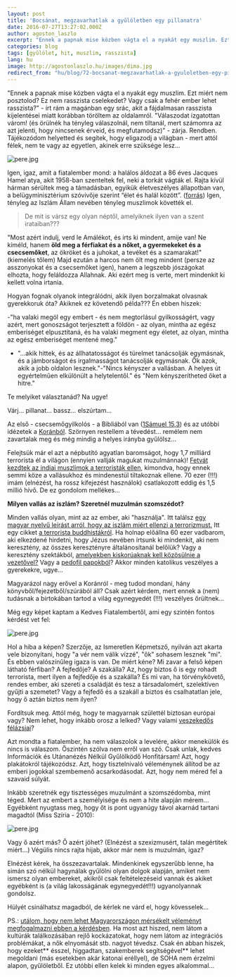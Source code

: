 ```yaml
---
layout: post
title: 'Bocsánat, megzavarhatlak a gyűlöletben egy pillanatra'
date: 2016-07-27T13:27:02.000Z
author: agoston_laszlo
excerpt: "Ennek a papnak mise közben vágta el a nyakát egy muszlim. Ezt miért nem posztolod? Ez nem rasszista cselekedet? Vagy csak a fehér ember lehet rasszista?"
categories: blog
tags: [gyűlölet, hit, muszlim, rasszista]
lang: hu
image: http://agostonlaszlo.hu/images/dima.jpg
redirect_from: "hu/blog/72-bocsanat-megzavarhatlak-a-gyuloletben-egy-pillanatra"
---
```

"Ennek a papnak mise közben vágta el a nyakát egy muszlim. Ezt miért nem posztolod? Ez nem rasszista cselekedet? Vagy csak a fehér ember lehet rasszista?" - írt rám a magánban egy srác, akit a fájdalmasan rasszista kijelentései miatt korábban töröltem az oldalamról. "Válaszodat izgatottan várom! (és örülnék ha tényleg válaszolnál, nem tiltanál, mert számomra az azt jelenti, hogy nincsenek érveid, és megfutamodsz)" - zárja. Rendben. Tájékozódom helyetted és segítek, hogy eligazodj a világban - mert attól félek, nem te vagy az egyetlen, akinek erre szüksége lesz...

![pere.jpg]({{site.baseurl}}/images/pere.jpg)

Igen, igaz, amit a fiatalember mond: a halálos áldozat a 86 éves Jacques Hamel atya, akit 1958-ban szenteltek fel, neki a torkát vágták el. Rajta kívül hárman sérültek meg a támadásban, egyikük életveszélyes állapotban van, a belügyminisztérium szóvivője szerint “élet és halál között”. (<a href="http://24.hu/kulfold/2016/07/26/keses-tamadok-raboltak-el-ket-papot-franciaorszagban/" target="_blank">forrás</a>) Igen, tényleg az Iszlám Állam nevében tényleg muszlimok követték el.

> De mit is vársz egy olyan néptől, amelyiknek ilyen van a szent irataiban???

"Most azért indulj, verd le Amálékot, és irts ki mindent, amije van! Ne kíméld, hanem **öld meg a férfiakat és a nőket, a gyermekeket és a csecsemőket**, az ökröket és a juhokat, a tevéket és a szamarakat!" (kiemelés tőlem) Majd ezután a harcos nem ölt meg mindent (persze az asszonyokat és a csecsemőket igen), hanem a legszebb jószágokat elhozta, hogy feláldozza Allahnak. Aki ezért meg is verte, mert mindenkit ki kellett volna irtania.

Hogyan fognak olyanok integrálódni, akik ilyen borzalmakat olvasnak gyerekkoruk óta? Akiknek ez követendő példa???
Én ebben hiszek:

-"ha valaki megöl egy embert - és nem megtorlásul gyilkosságért, vagy azért, mert gonoszságot terjesztett a földön - az olyan, mintha az egész emberiséget elpusztítaná, és ha valaki megment egy életet, az olyan, mintha az egész emberiséget mentené meg."
- "...akik hittek, és az állhatatosságot és türelmet tanácsolják egymásnak, és a jámborságot és irgalmasságot tanácsolják egymásnak. Ők azok, akik a jobb oldalon lesznek."-"Nincs kényszer a vallásban. A helyes út egyértelműen elkülönült a helytelentől." és "Nem kényszerítheted őket a hitre."

Te melyiket választanád? Na ugye!

Várj... pillanat... bassz... elszúrtam...

Az első - csecsemőgyilkolós - a Bibliából van ([1Sámuel 15,3](http://szentiras.hu/UF/1S%C3%A1m15)) és az utóbbi idézetek a [Koránból](http://magyariszlam.hu/mikmagyar/news.php?readmore=160). Szörnyen restellem a tévedést... remélem nem zavartalak meg és még mindig a helyes irányba gyűlölsz...

Felejtsük már el azt a népbutító agyatlan baromságot, hogy 1,7 milliárd terrorista él a világon (ennyien vallják magukat muzulmánnak)! [Fetvát kezdtek az indiai muszlimok a terroristák ellen](http://www.independent.co.uk/news/world/asia/70000-indian-muslim-clerics-issue-fatwa-against-isis-the-taliban-al-qaida-and-other-terror-groups-a6768191.html?cmpid=facebook-post), kimondva, hogy ennek semmi köze a vallásukhoz és mindenestül tiltakoznak ellene. 70 ezer (!!!) imám (elnézést, ha rossz kifejezést használok) csatlakozott eddig és 1,5 millió hívő. De ez gondolom mellékes...


**Milyen vallás az iszlám? Szeretnél muzulmán szomszédot?**

Minden vallás olyan, mint az az ember, aki "használja". Itt találsz [egy magyar nyelvű leírást arról, hogy az iszlám miért ellenzi a terrorizmust.](http://magyariszlam.hu/mikmagyar/news.php?readmore=160) Itt egy cikket [a terrorista buddhistákról](http://world.time.com/2013/06/20/extremist-buddhist-monks-fight-oppression-with-violence/). Ha holnap előállna 60 ezer vadbarom, aki elkezdené hirdetni, hogy Jézus nevében írtsunk ki mindenkit, aki nem keresztény, az összes keresztényre általánosítanál belőlük? Vagy a keresztény szektákból, [amelyekben kiskorúaknak kell közösülnie a vezetővel?](http://ujszo.com/napilap/velemeny-es-hatter/2013/04/19/husz-eve-tortent-a-wacoi-szektadrama) Vagy a [pedofil papokból](http://www.origo.hu/nagyvilag/20140506-2004-ota-848-pedofil-papot-zart-ki-a-katolikus-egyhaz.html)? Akkor minden katolikus veszélyes a gyerekekre, ugye...

Magyarázol nagy erővel a Koránról - meg tudod mondani, hány könyvből/fejezetből/szúrából áll? Csak azért kérdem, mert ennek a (nem) tudásnak a birtokában tartod a világ egynegyedét (!!!) veszélyes őrültnek...

Még egy képet kaptam a Kedves Fiatalembertől, ami egy szintén fontos kérdést vet fel:

![pere.jpg]({{site.baseurl}}/images/akvarium.jpg)

Hol a hiba a képen? Szerzője, az Ismeretlen Képmetsző, nyilván azt akarta vele bizonyítani, hogy "a vér nem válik vízzé", "ők" sohasem lesznek "mi". És ebben valószínűleg igaza is van. De miért kéne? Mi zavar a felső képen látható férfiban? A fejfedője? A szakálla? Az, hogy biztos ő is egy rohadt terrorista, mert ilyen a fejfedője és a szakálla? És mi van, ha törvénykövető, rendes ember, aki szereti a családját és tesz a társadalomért, szelektíven gyűjti a szemetet? Vagy a fejfedő és a szakáll a biztos és csalhatatlan jele, hogy ő aztán biztos nem ilyen?

Fordítsuk meg. Attól még, hogy te magyarnak születtél biztosan európai vagy? Nem lehet, hogy inkább orosz a lelked? Vagy valami [veszekedős félázsiai](http://24.hu/belfold/2012/07/26/orban-veszekedos-felazsiai-nep-a-magyar/)?

Azt mondta a fiatalember, ha nem válaszolok a levelére, akkor menekülök és nincs is válaszom. Őszintén szólva nem erről van szó. Csak unlak, kedves Információk és Utánanézés Nélkül Gyűlölködő Honfitársam! Azt, hogy plakátokról tájékozódsz. Azt, hogy tisztelnivaló véleménynek állítod be az emberi jogokkal szembemenő acsarkodásodat. Azt, hogy nem méred fel a szavaid súlyát.

Inkább szeretnék egy tisztességes muzulmánt a szomszédomba, mint téged. Mert az embert a személyisége és nem a hite alapján mérem...
Egyébként nyugtass meg, hogy őt is pont ugyanúgy távol akarnád tartani magadtól (Miss Szíria - 2010):

![pere.jpg]({{site.baseurl}}/images/dima.jpg)

Vagy ő azért más? Ő azért jöhet? (Elnézést a szexizmusért, talán megértitek miért...) Végülis nincs rajta hijab, akkor már nem is muzulmán, igaz?

Elnézést kérek, ha összezavartalak. Mindenkinek egyszerűbb lenne, ha simán szó nélkül hagynálak gyűlölni olyan dolgok alapján, amiket nem ismersz olyan embereket, akikről csak feltételezéseid vannak és akiket egyébként is (a világ lakosságának egynegyedét!!!) ugyanolyannak gondolsz.

Hülyét csinálhatsz magadból, de kérlek ne várd el, hogy kövesselek...

PS.: [utálom, hogy nem lehet Magyarországon mérsékelt véleményt megfogalmazni ebben a kérdésben](http://agostonlaszlo.hu/hu/blog/70-nem-vagyok-hulye-attol-meg-hogy-nem-kiabalok). Ha most azt hiszed, nem látom a kultúrák találkozásában rejlő kockázatokat, hogy nem látom az integrációs problémákat, a nők elnyomását stb. nagyot tévedsz. Csak én abban hiszek, hogy ezeket** ésszel, higgadtan, szakemberek segítségével** lehet megoldani (más esetekben akár katonai eréllyel), de SOHA nem érzelmi alapon, gyűlöletből. Ez utóbbi ellen kelek ki minden egyes alkalommal...
